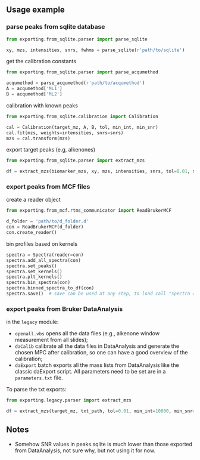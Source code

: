 
## Usage example
### parse peaks from sqlite database

```python
from exporting.from_sqlite.parser import parse_sqlite

xy, mzs, intensities, snrs, fwhms = parse_sqlite(r'path/to/sqlite')
```
get the calibration constants

```python
from exporting.from_sqlite.parser import parse_acqumethod

acqumethod = parse_acqumethod(r'path/to/acqumethod')
A = acqumethod['ML1']
B = acqumethod['ML2']
```

calibration with known peaks

```python
from exporting.from_sqlite.calibration import Calibration

cal = Calibration(target_mz, A, B, tol, min_int, min_snr)
cal.fit(mzs, weights=intensities, snrs=snrs)
mzs = cal.transform(mzs)
```

export target peaks (e.g, alkenones)

```python
from exporting.from_sqlite.parser import extract_mzs

df = extract_mzs(biomarker_mzs, xy, mzs, intensities, snrs, tol=0.01, min_int=10000, min_snr=0)
```

### export peaks from MCF files
create a reader object

```python
from exporting.from_mcf.rtms_communicator import ReadBrukerMCF

d_folder = 'path/to/d_folder.d'
con = ReadBrukerMCF(d_folder)
con.create_reader()
```

bin profiles based on kernels
```python
spectra = Spectra(reader=con)
spectra.add_all_spectra(con)
spectra.set_peaks()
spectra.set_kernels()
spectra.plt_kernels()
spectra.bin_spectra(con)
spectra.binned_spectra_to_df(con)
spectra.save()  # save can be used at any step, to load call "spectra = Spectra(reader=con, load=True)" instead
```

### export peaks from Bruker DataAnalysis
in the `legacy` module: 
- `openall.vbs` opens all the data files (e.g., alkenone window measurement from all slides);
- `daCalib` calibrate all the data files in DataAnalysis and generate the chosen MPC after calibration, so one can have a good overview of the calibration;
- `daExport` batch exports all the mass lists from DataAnalysis like the classic daExport script.
All parameters need to be set are in a `parameters.txt` file.

To parse the txt exports:

```python
from exporting.legacy.parser import extract_mzs

df = extract_mzs(target_mz, txt_path, tol=0.01, min_int=10000, min_snr=0)
```


## Notes

- Somehow SNR values in peaks.sqlite is much lower than those exported from DataAnalysis, not sure why, but not using it for now.

